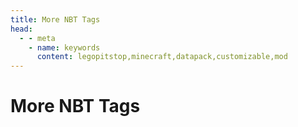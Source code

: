 ```yaml
---
title: More NBT Tags
head:
  - - meta
    - name: keywords
      content: legopitstop,minecraft,datapack,customizable,mod
---
```


# More NBT Tags
